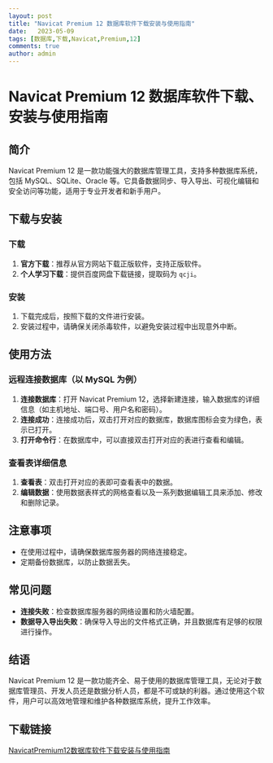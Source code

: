 ```yaml
---
layout: post
title: "Navicat Premium 12 数据库软件下载安装与使用指南"
date:   2023-05-09
tags: [数据库,下载,Navicat,Premium,12]
comments: true
author: admin
---
```

# Navicat Premium 12 数据库软件下载、安装与使用指南

## 简介
Navicat Premium 12 是一款功能强大的数据库管理工具，支持多种数据库系统，包括 MySQL、SQLite、Oracle 等。它具备数据同步、导入导出、可视化编辑和安全访问等功能，适用于专业开发者和新手用户。

## 下载与安装

### 下载
1. **官方下载**：推荐从官方网站下载正版软件，支持正版软件。
2. **个人学习下载**：提供百度网盘下载链接，提取码为 `qcji`。

### 安装
1. 下载完成后，按照下载的文件进行安装。
2. 安装过程中，请确保关闭杀毒软件，以避免安装过程中出现意外中断。

## 使用方法

### 远程连接数据库（以 MySQL 为例）
1. **连接数据库**：打开 Navicat Premium 12，选择新建连接，输入数据库的详细信息（如主机地址、端口号、用户名和密码）。
2. **连接成功**：连接成功后，双击打开对应的数据库，数据库图标会变为绿色，表示已打开。
3. **打开命令行**：在数据库中，可以直接双击打开对应的表进行查看和编辑。

### 查看表详细信息
1. **查看表**：双击打开对应的表即可查看表中的数据。
2. **编辑数据**：使用数据表样式的网格查看以及一系列数据编辑工具来添加、修改和删除记录。

## 注意事项
- 在使用过程中，请确保数据库服务器的网络连接稳定。
- 定期备份数据库，以防止数据丢失。

## 常见问题
- **连接失败**：检查数据库服务器的网络设置和防火墙配置。
- **数据导入导出失败**：确保导入导出的文件格式正确，并且数据库有足够的权限进行操作。

## 结语
Navicat Premium 12 是一款功能齐全、易于使用的数据库管理工具，无论对于数据库管理员、开发人员还是数据分析人员，都是不可或缺的利器。通过使用这个软件，用户可以高效地管理和维护各种数据库系统，提升工作效率。

## 下载链接

[NavicatPremium12数据库软件下载安装与使用指南](https://pan.quark.cn/s/4dc6fc7363d6)
